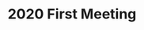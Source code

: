 ---
credit:
- Thomas Quig
featured: false
recording: ''
slides: 2020_first_meeting.pdf
tags:
- Introductions
- SIGPwny as a group
- CTFs
time_close: ''
time_start: '2020-09-24T23:15:00.000000Z'
title: 2020 First Meeting
---